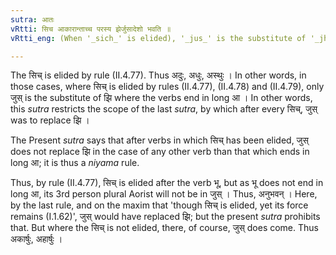 ```yaml
---
sutra: आतः
vRtti: सिच आकारान्ताच्च परस्य झेर्जुसादेशो भवति ॥
vRtti_eng: (When '_sich_' is elided), '_jus_' is the substitute of '_jhi_', after an Aorist stem which ends in long '_a_'.

---
```

The सिच् is elided by rule (II.4.77). Thus अदुः, अधुः, अस्थुः । In other words, in those cases, where सिच् is elided by rules (II.4.77), (II.4.78) and (II.4.79), only जुस् is the substitute of झि where the verbs end in long आ । In other words, this _sutra_ restricts the scope of the last _sutra_, by which after every सिच्, जुस् was to replace झि ।

The Present _sutra_ says that after verbs in which सिच् has been elided, जुस् does not replace झि in the case of any other verb than that which ends in long आ; it is thus a _niyama_ rule.

Thus, by rule (II.4.77), सिच् is elided after the verb भू, but as भू does not end in long आ, its 3rd person plural Aorist will not be in जुस् । Thus, अनुभवन् । Here, by the last rule, and on the maxim that 'though सिच् is elided, yet its force remains (I.1.62)', जुस् would have replaced झि; but the present _sutra_ prohibits that. But where the सिच् is not elided, there, of course, जुस् does come. Thus अकार्षुः, अहार्षुः ।